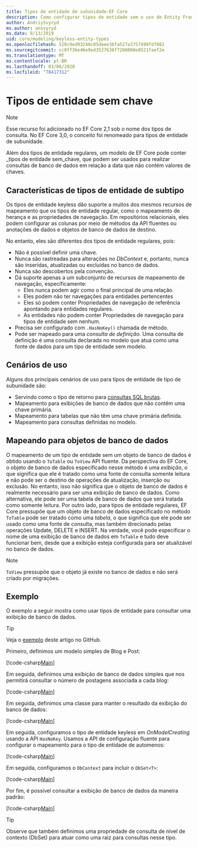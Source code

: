 ```yaml
---
title: Tipos de entidade de subunidade-EF Core
description: Como configurar tipos de entidade sem o uso de Entity Framework Core
author: AndriySvyryd
ms.author: ansvyryd
ms.date: 9/13/2019
uid: core/modeling/keyless-entity-types
ms.openlocfilehash: 520c9ed93240c05deee36fa527a3757490fd7082
ms.sourcegitcommit: cc0ff36e46e9ed3527638f7208000e8521faef2e
ms.translationtype: MT
ms.contentlocale: pt-BR
ms.lasthandoff: 03/06/2020
ms.locfileid: "78417312"
---
```

# <a name="keyless-entity-types"></a>Tipos de entidade sem chave

> [!NOTE]
> Esse recurso foi adicionado no EF Core 2,1 sob o nome dos tipos de consulta. No EF Core 3,0, o conceito foi renomeado para tipos de entidade de subunidade.

Além dos tipos de entidade regulares, um modelo de EF Core pode conter _tipos de entidade sem_chave, que podem ser usados para realizar consultas de banco de dados em relação a data que não contém valores de chaves.

## <a name="keyless-entity-types-characteristics"></a>Características de tipos de entidade de subtipo

Os tipos de entidade keyless dão suporte a muitos dos mesmos recursos de mapeamento que os tipos de entidade regular, como o mapeamento de herança e as propriedades de navegação. Em repositórios relacionais, eles podem configurar as colunas por meio de métodos da API fluentes ou anotações de dados e objetos de banco de dados de destino.

No entanto, eles são diferentes dos tipos de entidade regulares, pois:

- Não é possível definir uma chave.
- Nunca são rastreadas para alterações no _DbContext_ e, portanto, nunca são inseridas, atualizadas ou excluídas no banco de dados.
- Nunca são descobertos pela convenção.
- Dá suporte apenas a um subconjunto de recursos de mapeamento de navegação, especificamente:
  - Eles nunca podem agir como o final principal de uma relação.
  - Eles podem não ter navegações para entidades pertencentes
  - Eles só podem conter Propriedades de navegação de referência apontando para entidades regulares.
  - As entidades não podem conter Propriedades de navegação para tipos de entidade sem nenhum.
- Precisa ser configurado com `.HasNoKey()` chamada de método.
- Pode ser mapeado para uma _consulta de definição_. Uma consulta de definição é uma consulta declarada no modelo que atua como uma fonte de dados para um tipo de entidade sem modelo.

## <a name="usage-scenarios"></a>Cenários de uso

Alguns dos principais cenários de uso para tipos de entidade de tipo de subunidade são:

- Servindo como o tipo de retorno para [consultas SQL brutas](xref:core/querying/raw-sql).
- Mapeamento para exibições de banco de dados que não contêm uma chave primária.
- Mapeamento para tabelas que não têm uma chave primária definida.
- Mapeamento para consultas definidas no modelo.

## <a name="mapping-to-database-objects"></a>Mapeando para objetos de banco de dados

O mapeamento de um tipo de entidade sem um objeto de banco de dados é obtido usando o `ToTable` ou `ToView` API fluente. Da perspectiva do EF Core, o objeto de banco de dados especificado nesse método é uma _exibição_, o que significa que ele é tratado como uma fonte de consulta somente leitura e não pode ser o destino de operações de atualização, inserção ou exclusão. No entanto, isso não significa que o objeto de banco de dados é realmente necessário para ser uma exibição de banco de dados. Como alternativa, ele pode ser uma tabela de banco de dados que será tratada como somente leitura. Por outro lado, para tipos de entidade regulares, EF Core pressupõe que um objeto de banco de dados especificado no método `ToTable` pode ser tratado como uma _tabela_, o que significa que ele pode ser usado como uma fonte de consulta, mas também direcionado pelas operações Update, DELETE e INSERT. Na verdade, você pode especificar o nome de uma exibição de banco de dados em `ToTable` e tudo deve funcionar bem, desde que a exibição esteja configurada para ser atualizável no banco de dados.

> [!NOTE]
> `ToView` pressupõe que o objeto já existe no banco de dados e não será criado por migrações.

## <a name="example"></a>Exemplo

O exemplo a seguir mostra como usar tipos de entidade para consultar uma exibição de banco de dados.

> [!TIP]
> Veja o [exemplo](https://github.com/dotnet/EntityFramework.Docs/tree/master/samples/core/KeylessEntityTypes) deste artigo no GitHub.

Primeiro, definimos um modelo simples de Blog e Post:

[!code-csharp[Main](../../../samples/core/KeylessEntityTypes/Program.cs#Entities)]

Em seguida, definimos uma exibição de banco de dados simples que nos permitirá consultar o número de postagens associada a cada blog:

[!code-csharp[Main](../../../samples/core/KeylessEntityTypes/Program.cs#View)]

Em seguida, definimos uma classe para manter o resultado da exibição do banco de dados:

[!code-csharp[Main](../../../samples/core/KeylessEntityTypes/Program.cs#KeylessEntityType)]

Em seguida, configuramos o tipo de entidade keyless em _OnModelCreating_ usando a API `HasNoKey`.
Usamos a API de configuração fluente para configurar o mapeamento para o tipo de entidade de automenos:

[!code-csharp[Main](../../../samples/core/KeylessEntityTypes/Program.cs#Configuration)]

Em seguida, configuramos o `DbContext` para incluir o `DbSet<T>`:

[!code-csharp[Main](../../../samples/core/KeylessEntityTypes/Program.cs#DbSet)]

Por fim, é possível consultar a exibição de banco de dados da maneira padrão:

[!code-csharp[Main](../../../samples/core/KeylessEntityTypes/Program.cs#Query)]

> [!TIP]
> Observe que também definimos uma propriedade de consulta de nível de contexto (DbSet) para atuar como uma raiz para consultas nesse tipo.
